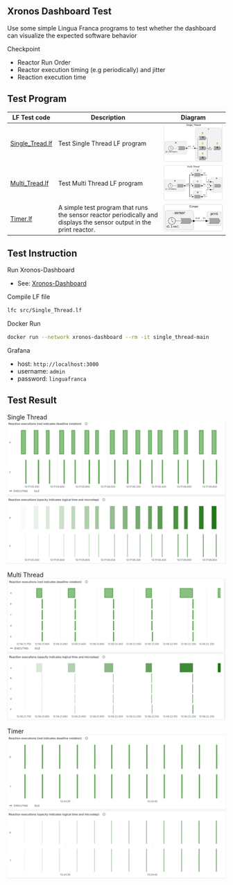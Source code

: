 ## Xronos Dashboard Test
Use some simple Lingua Franca programs to test whether the dashboard can visualize the expected software behavior

Checkpoint
- Reactor Run Order
- Reactor execution timing (e.g periodically) and jitter
- Reaction execution time

## Test Program

| LF Test code | Description | Diagram |
|----|----|----|
| [Single_Tread.lf](https://github.com/densoGSR/lf_test/blob/main/Dashboard/src/Single_Thread.lf)     | Test Single Thread LF program | ![Single_Thread][def]         |
| [Multi_Tread.lf](https://github.com/densoGSR/lf_test/blob/main/Dashboard/src/Multi_Thread.lf)     | Test Multi Thread LF program | ![Multi_Thread](https://github.com/densoGSR/lf_test/blob/main/Dashboard/doc/pic/Multi_Thread.png)        |
| [Timer.lf](https://github.com/densoGSR/lf_test/blob/main/Dashboard/src/Timer.lf)     | A simple test program that runs the sensor reactor periodically and displays the sensor output in the print reactor. | ![Timer](https://github.com/densoGSR/lf_test/blob/main/Dashboard/doc/pic/Timer.png)       |

## Test Instruction

Run Xronos-Dashboard
- See: [Xronos-Dashboard](https://github.com/xronos-inc/xronos-dashboard/tree/main)

Compile LF file
```sh
lfc src/Single_Thread.lf
```

Docker Run 
```sh
docker run --network xronos-dashboard --rm -it single_thread-main
```
Grafana
- host: `http://localhost:3000`
- username: `admin`
- password: `linguafranca`

## Test Result

Single Thread
<img src="doc/pic/Single_Thread_Result.png" alt="Single_Thread_Result">

Multi Thread
<img src="doc/pic/Multi_Thread_Result.png" alt="Multi_Thread_Result">

Timer
<img src="doc/pic/Timer_Result.png" alt="Timer_Result">

[def]: https://github.com/densoGSR/lf_test/blob/main/Dashboard/doc/pic/Single_Thread.png

